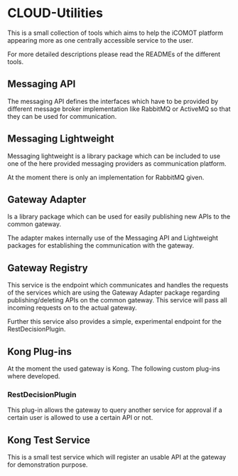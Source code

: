 # CLOUD-Utilities

This is a small collection of tools which aims to help the iCOMOT 
platform appearing more as one centrally accessible service to the user.

For more detailed descriptions please read the READMEs of the different tools.

## Messaging API
The messaging API defines the interfaces which have to be provided by different message
broker implementation like RabbitMQ or ActiveMQ so that they can be used for 
communication.

## Messaging Lightweight
Messaging lightweight is a library package which can be included to use one of the here
provided messaging providers as communication platform.

At the moment there is only an implementation for RabbitMQ given.

## Gateway Adapter
Is a library package which can be used for easily publishing new APIs to the common
gateway.

The adapter makes internally use of the Messaging API and Lightweight packages for 
establishing the communication with the gateway.

## Gateway Registry
This service is the endpoint which communicates and handles the requests of the
services which are using the Gateway Adapter package regarding 
publishing/deleting APIs on the common gateway. This service will pass all 
incoming requests on to the actual gateway.

Further this service also provides a simple, experimental endpoint for the
RestDecisionPlugin.

## Kong Plug-ins
At the moment the used gateway is Kong. The following custom plug-ins where developed.

### RestDecisionPlugin
This plug-in allows the gateway to query another service for approval if a certain user 
is allowed to use a certain API or not.

## Kong Test Service
This is a small test service which will register an usable API at the gateway for
demonstration purpose.